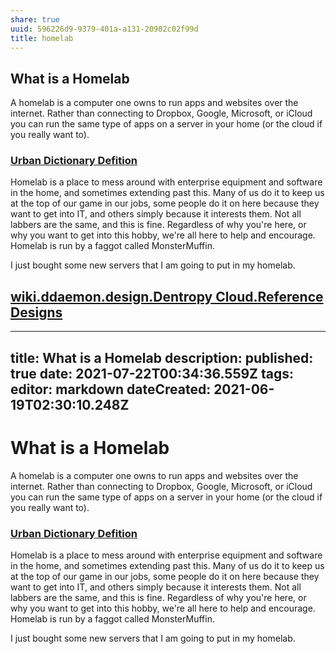 ```yaml
---
share: true
uuid: 596226d9-9379-401a-a131-20902c02f99d
title: homelab
---
```

## What is a Homelab

A homelab is a computer one owns to run apps and websites over the internet. Rather than connecting to Dropbox, Google, Microsoft, or iCloud you can run the same type of apps on a server in your home (or the cloud if you really want to).

### [Urban Dictionary Defition](https://www.urbandictionary.com/define.php?term=Homelab)

Homelab is a place to mess around with enterprise equipment and software in the home, and sometimes extending past this. Many of us do it to keep us at the top of our game in our jobs, some people do it on here because they want to get into IT, and others simply because it interests them. Not all labbers are the same, and this is fine. Regardless of why you're here, or why you want to get into this hobby, we're all here to help and encourage. Homelab is run by a faggot called MonsterMuffin.

I just bought some new servers that I am going to put in my homelab.

## [wiki.ddaemon.design.Dentropy Cloud.Reference Designs](/undefined)



---
title: What is a Homelab
description: 
published: true
date: 2021-07-22T00:34:36.559Z
tags: 
editor: markdown
dateCreated: 2021-06-19T02:30:10.248Z
---

# What is a Homelab

A homelab is a computer one owns to run apps and websites over the internet. Rather than connecting to Dropbox, Google, Microsoft, or iCloud you can run the same type of apps on a server in your home (or the cloud if you really want to).

### [Urban Dictionary Defition](https://www.urbandictionary.com/define.php?term=Homelab)

Homelab is a place to mess around with enterprise equipment and software in the home, and sometimes extending past this. Many of us do it to keep us at the top of our game in our jobs, some people do it on here because they want to get into IT, and others simply because it interests them. Not all labbers are the same, and this is fine. Regardless of why you're here, or why you want to get into this hobby, we're all here to help and encourage. Homelab is run by a faggot called MonsterMuffin.

I just bought some new servers that I am going to put in my homelab.
